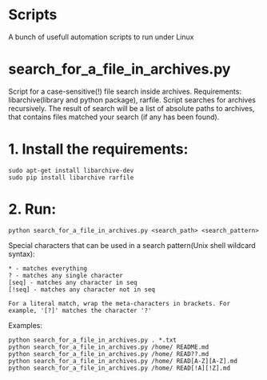 # Scripts
A bunch of usefull automation scripts to run under Linux

# search_for_a_file_in_archives.py
Script for a case-sensitive(!) file search inside archives. Requirements: libarchive(library and python package), rarfile.
Script searches for archives recursively. The result of search will be a list of absolute paths to archives, that contains files matched your search (if any has been found).

# 1. Install the requirements:
    sudo apt-get install libarchive-dev
    sudo pip install libarchive rarfile
# 2. Run:
    python search_for_a_file_in_archives.py <search_path> <search_pattern>
  
Special characters that can be used in a search pattern(Unix shell wildcard syntax):

    * - matches everything
    ? - matches any single character
    [seq] - matches any character in seq
    [!seq] - matches any character not in seq
    
    For a literal match, wrap the meta-characters in brackets. For example, '[?]' matches the character '?'

Examples:

    python search_for_a_file_in_archives.py . *.txt
    python search_for_a_file_in_archives.py /home/ README.md
    python search_for_a_file_in_archives.py /home/ READ??.md
    python search_for_a_file_in_archives.py /home/ READ[A-Z][A-Z].md
    python search_for_a_file_in_archives.py /home/ READ[!A][!Z].md
